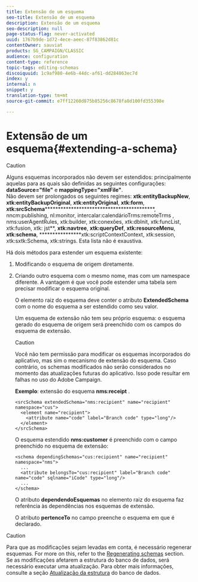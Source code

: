 ```yaml
---
title: Extensão de um esquema
seo-title: Extensão de um esquema
description: Extensão de um esquema
seo-description: null
page-status-flag: never-activated
uuid: 1767b9de-1d72-4ece-aeec-87f83862d81c
contentOwner: sauviat
products: SG_CAMPAIGN/CLASSIC
audience: configuration
content-type: reference
topic-tags: editing-schemas
discoiquuid: 1c9af980-4e6b-44dc-af61-dd284863ec7d
index: y
internal: n
snippet: y
translation-type: tm+mt
source-git-commit: e7ff12260d875b85256c8678fa8d100fd355398e

---
```



# Extensão de um esquema{#extending-a-schema}

>[!CAUTION]
>
>Alguns esquemas incorporados não devem ser estendidos: principalmente aquelas para as quais são definidas as seguintes configurações:\
>**dataSource=&quot;file&quot;** e **mappingType=&quot;xmlFile&quot;**.\
>Não devem ser prolongados os seguintes regimes: **xtk:entityBackupNew**, **xtk:entityBackupOriginal**, **xtk:entityOriginal**, **xtk:form**, **xtk:srcSchema********************************************, nncm:publishing, nl:monitor, intercalar:calendárioTrms:remoteTrms , nms:userAgentRules, xtk:builder, xtk:conexões, xtk:dbInit, xtk:funcList, xtk:fusion, xtk: jst**, **xtk:navtree**, **xtk:queryDef**, **xtk:resourceMenu**, **xtk:schema**, ****************xtk:scriptContextContext, xtk:session, xtk:sxtk:Schema, xtk:strings.
>Esta lista não é exaustiva.

Há dois métodos para estender um esquema existente:

1. Modificando o esquema de origem diretamente.
1. Criando outro esquema com o mesmo nome, mas com um namespace diferente. A vantagem é que você pode estender uma tabela sem precisar modificar o esquema original.

   O elemento raiz do esquema deve conter o atributo **ExtendedSchema** com o nome do esquema a ser estendido como seu valor.

   Um esquema de extensão não tem seu próprio esquema: o esquema gerado do esquema de origem será preenchido com os campos do esquema de extensão.

   >[!CAUTION]
   >
   >Você não tem permissão para modificar os esquemas incorporados do aplicativo, mas sim o mecanismo de extensão do esquema. Caso contrário, os schemas modificados não serão considerados no momento das atualizações futuras do aplicativo. Isso pode resultar em falhas no uso do Adobe Campaign.

   **Exemplo**: extensão do esquema **nms:receipt** .

   ```
   <srcSchema extendedSchema="nms:recipient" name="recipient" namespace="cus">
     <element name="recipient">
       <attribute name="code" label="Branch code" type="long"/>
     </element>
   </srcSchema>
   ```

   O esquema estendido **nms:customer** é preenchido com o campo preenchido no esquema de extensão:

   ```
   <schema dependingSchemas="cus:recipient" name="recipient" namespace="nms">
     ...
     <attribute belongsTo="cus:recipient" label="Branch code" name="code" sqlname="iCode" type="long"/>
     ...
   </schema>
   ```

   O atributo **dependendoEsquemas** no elemento raiz do esquema faz referência às dependências nos esquemas de extensão.

   O atributo **pertenceTo** no campo preenche o esquema em que é declarado.

>[!CAUTION]
>
>Para que as modificações sejam levadas em conta, é necessário regenerar esquemas. For more on this, refer to the [Regenerating schemas](../../configuration/using/regenerating-schemas.md) section.\
>Se as modificações afetarem a estrutura do banco de dados, será necessário executar uma atualização. Para obter mais informações, consulte a seção [Atualização da estrutura](../../configuration/using/updating-the-database-structure.md) do banco de dados.

